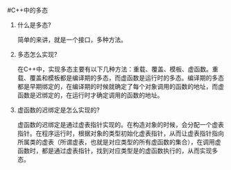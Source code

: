 #C++中的多态

1. 什么是多态?
    
    简单的来讲，就是一个接口，多种方法。

2. 多态怎么实现?
    
    在C++中，实现多态主要有以下几种方法：重载、覆盖、模板、虚函数。重载、覆盖和模板都是编译期的多态，而虚函数是运行时的多态。编译期的多态都是早期绑定的，在编译期的时候就确定了每个对象调用的函数的地址，而虚函数是迟绑定的，在运行时才确定调用的函数的地址。

3. 虚函数的迟绑定是怎么实现的?

    虚函数的迟绑定是通过虚表指针实现的。在构造对象的时候，会分配一个虚表指针。在程序运行时，根据对象的类型初始化虚表指针，从而让虚表指针指向所属类的虚表（所谓虚表，也就是对应类型的所有虚函数的集合），在调用虚函数时，都是通过虚表指针，找到对应类型是的虚函数执行的，从而实现多态。


    



